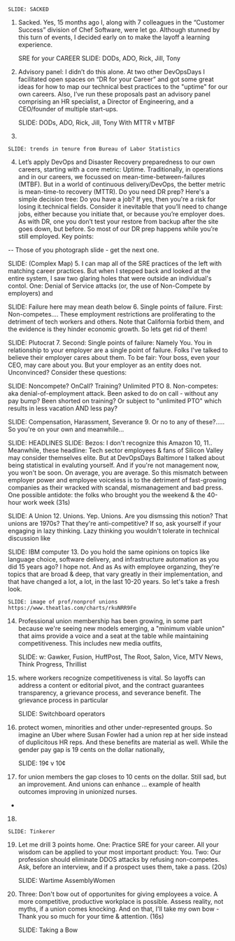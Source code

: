     SLIDE: SACKED
1. Sacked. Yes, 15 months ago I, along with 7 colleagues in the “Customer Success” division of Chef Software, were let go. Although stunned by this turn of events, I decided early on to make the layoff a learning experience.

    SRE for your CAREER
    SLIDE: DODs, ADO, Rick, Jill, Tony
2. Advisory panel: I didn’t do this alone. At two other DevOpsDays I facilitated open spaces on “DR for your Career” and got some great ideas for how to map our technical best practices to the "uptime" for our own careers. Also, I’ve run these proposals past an advisory panel comprising an HR specialist, a Director of Engineering, and a CEO/founder of multiple start-ups.


    SLIDE: DODs, ADO, Rick, Jill, Tony With MTTR v MTBF
3.     


    SLIDE: trends in tenure from Bureau of Labor Statistics
4. Let’s apply DevOps and Disaster Recovery preparedness to our own careers, starting with a core metric: Uptime. Traditionally, in operations and in our careers, we focussed on mean-time-between-failures (MTBF). But in a world of continuous delivery/DevOps, the better metric is mean-time-to recovery (MTTR). Do you need DR prep? Here's a simple decision tree: Do you have a job? If yes, then you're a risk for losing it.technical fields. Consider it inevitable that you’ll need to change jobs, either because you initiate that, or because you’re employer does. As with DR, one you don’t test your restore from backup after the site goes down, but before. So most of our DR prep happens while you’re still employed. Key points:



--
Those of you photograph slide - get the next one.


  SLIDE: (Complex Map)
 5. I can map all of the SRE practices of the left with matching career practices. But when I stepped back and looked at the entire system, I saw two glaring holes that were outside an individual's contol.  One: Denial of Service attacks (or, the use of Non-Compete by employers) and 

  SLIDE: Failure here may mean death below
6. Single points of failure. First: Non-competes.... These employment restrictions are proliferating to the detriment of tech workers and others. Note that California forbid them, and the evidence is they hinder economic growth. So lets get rid of them!


  SLIDE: Plutocrat
7. Second: Single points of failure: Namely You. You in relationship to your employer are a single point of failure.  Folks I've talked to believe their employer cares about them. To be fair: Your boss, even your CEO, may care about you. But your employer as an entity does not. Unconvinced? Consider these questions:

  SLIDE: Noncompete? OnCall? Training? Unlimited PTO
8.  Non-competes: aka denial-of-employment attack. Been asked to do on call - without any pay bump? Been shorted on training? Or subject to "unlimited PTO" which results in less vacation AND less pay?

  SLIDE: Compensation, Harassment, Severance
9. Or no to any of these?..... So you're on your own and meanwhile...


  SLIDE: HEADLINES
  SLIDE: Bezos: I don't recognize this Amazon
10, 11..  Meanwhile, these headline: Tech sector employees & fans of Silicon Valley may consider themselves elite. But at DevOpsDays Baltimore I talked about being statistical in evaluting yourself. And if you're not management now, you won't be  soon. On average, you are average. So this mismatch between employer power and employee voiceless is to the detriment of fast-growing companies as their wracked with scandal, mismanagement and bad press.  One possible antidote: the folks who brought you the weekend & the 40-hour work week (31s)


   SLIDE: A Union
12. Unions. Yep. Unions. Are you dismssing this notion? That unions are 1970s? That they're anti-competitive? If so, ask yourself if your engaging in lazy thinking. Lazy thinking you wouldn't tolerate in technical discussion like


   SLIDE: IBM computer
13. Do you hold the same opinions on topics like language choice, software delivery, and infrastructure automation as you did 15 years ago? I hope not. And as As with employee organzing, they're topics that are broad & deep, that vary greatly in their implementation, and that have changed a lot, a lot, in the last 10-20 years. So let's take a fresh look.

    SLIDE: image of prof/nonprof unions https://www.theatlas.com/charts/rkuNRR9Fe

14. Professional union membership has been growing, in some part because we're seeing new models emerging, a "minimum viable union" that aims provide a voice and a seat at the table while maintaining competitiveness. This includes new media outfits, 

    SLIDE: w: Gawker, Fusion, HuffPost, The Root, Salon, Vice, MTV News, Think Progress, Thrillist
15. where workers recognize competitiveness is vital. So layoffs can address a content or editorial pivot, and the contract guarantees transparency, a grievance process, and severance benefit. The grievance process in particular


    SLIDE: Switchboard operators
16. protect women, minorities and other under-represented groups. So imagine an Uber where Susan Fowler had a union rep at her side instead of duplicitous HR reps. And these benefits are material as well.  While the gender pay gap is 19 cents on the dollar nationally,


    SLIDE: 19¢ v 10¢
17. for union members the gap closes to 10 cents on the dollar. Still sad, but an improvement. And unions can enhance ... example of health outcomes improving in unionized nurses.  
- 


18. 

    SLIDE: Tinkerer


19. Let me drill 3 points home. One: Practice SRE for your career. All your wisdom can be applied to your most important product: You. Two: Our profession should eliminate DDOS attacks by refusing non-competes. Ask, before an interview, and if a prospect uses them, take a pass.  (20s)

    SLIDE: Wartime AssemblyWomen

20. Three: Don't bow out of opportunites for giving employees a voice. A more competitive, productive workplace is possible. Assess reality, not myths, if a union comes knocking. And on that, I'll take my own bow - Thank you so much for your time & attention. (16s)

    SLIDE: Taking a Bow

